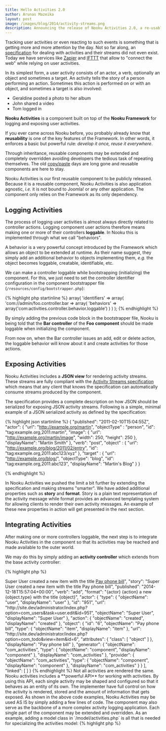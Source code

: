 ```yaml
---
title: Hello Activities 2.0
author: Arunas Mazeika
layout: post
image: /images/blog/2014/activity-streams.png
description: Announcing the release of Nooku Activities 2.0, a re-usable component for logging and exposing activities.
---
```


Tracking user activities or even reacting to such events is something that is getting more and more attention by the day. Not so far along, an [specification](http://activitystrea.ms) for dealing with activities and their streams did not even exist. Today we have services like [Zapier](https://zapier.com) and [IFTTT](https://ifttt.com) that allow to "connect the web" while relying on user activities.

<!--more-->

In its simplest form, a user activity consists of an actor, a verb, optionally an object and sometimes a target. An activity tells the story of a person performing an action. Sometimes this action is performed on or with an object, and sometimes a target is also involved:

- Geraldine posted a photo to her album
- John shared a video
- Tom logged in

**Nooku Activities** is a component built on top of the **Nooku Framework** for logging and exposing user activities.

If you ever came across Nooku before, you probably already know that **reusability** is one of the key features of the Framework. In other words, it enforces a basic but powerful rule: *develop it once, reuse it everywhere*.

Through inheritance, reusable components may be extended and completely overridden avoiding developers the tedious task of repeating themselves. The old [copy/paste](http://en.wikipedia.org/wiki/Copy_and_paste_programming) days are long gone and reusable components are here to stay.

Nooku Activities is our first reusable component to be publicly released. Because it is a reusable component, Nooku Activities is also application agnostic, *i.e.* it is not bound to Joomla! or any other application. The component only relies on the Framework as its only dependency.


## Logging Activities

The process of logging user activities is almost always directly related to controller actions. Logging component user actions therefore means making one or more of their controllers **loggable**. In Nooku this is implemented through what we call "behaviors".

A behavior is a very powerful concept introduced by the Framework which allows an object to be extended at runtime. As their name suggest, they simply add an additional behavior to objects implementing them, *e.g.* the object becomes loggable, creatable, identifiable, etc.

We can make a controller loggable while bootstrapping (initializing) the component. For this, we just need to set the controller identifier configuration in the component bootstrapper file (`/resources/config/bootstrapper.php`):

{% highlight php startinline %}
array(
	'identifiers' => array(
		'com://admin/foo.controller.bar => array(
			'behaviors' => array('com:activities.controller.behavior.loggable')
		)
	)
);
{% endhighlight %}

By simply adding the previous code block in the bootstrapper file, Nooku is being told that the **Bar controller** of the **Foo component** should be made loggable when initializing the component.

From now on, when the Bar controller issues an add, edit or delete action, the loggable behavior will know about it and create activities for those actions.

## Exposing Activities

Nooku Activities includes a **JSON view** for rendering activity streams. These streams are fully compliant with the [Activity Streams specification](http://activitystrea.ms/specs/json/1.0/) which means that any client that knows the specification can automatically consume streams produced by the component.

The specification provides a complete description on how JSON should be serialized for exposing JSON activity streams. Following is a simple, minimal example of a JSON serialized activity as defined by the specification:

{% highlight json startinline %}
{
    "published": "2011-02-10T15:04:55Z",
    "actor": {
      "url": "http://example.org/martin",
      "objectType" : "person",
      "id": "tag:example.org,2011:martin",
      "image": {
        "url": "http://example.org/martin/image",
        "width": 250,
        "height": 250
      },
      "displayName": "Martin Smith"
    },
    "verb": "post",
    "object" : {
      "url": "http://example.org/blog/2011/02/entry",
      "id": "tag:example.org,2011:abc123/xyz"
    },
    "target" : {
      "url": "http://example.org/blog/",
      "objectType": "blog",
      "id": "tag:example.org,2011:abc123",
      "displayName": "Martin's Blog"
    }
  }

{% endhighlight %}

In Nooku Activities we pushed the limit a bit further by extending the specification and making streams "smarter". We have added additional properties such as **story** and **format**. Story is a plain text representation of the activity message while format provides an advanced templating system for allowing clients to render their own activity messages. An example of these new properties in action will get presented in the next section.

## Integrating Activities

After making one or more controllers loggable, the next step is to integrate Nooku Activities in the component so that its activities may be reached and made available to the outer world.

We may do this by simply adding an **activity controller** which extends from the base activity controller:

{% highlight php %}
<?php

class ComFooControllerActivity extends ComActivitiesControllerActivity
{
}
{% endhighlight %}


This alone enables the Foo component to expose JSON activity streams. The streams are made available through the following URL:

```
/index.php?option=com_foo&view=activities&format=json&layout=stream
```

The resulting output should look something like the following:

{% highlight json %}
{
	"version": "1.0",
	"links": {
		"self": {
			"href": "http://site.dev/administrator/index.php?option=com_todo&view=activities&format=json&layout=stream",
			"type": "application/json; version=1.0"
		}
	},
	"meta": {
		"offset": 0,
		"limit": 20,
		"total": 1
	},
	"entities": [
		{
			"id": "cc4978e5a89a422d90f23b80b6404dc0",
			"title": "<a href="http://site.dev/administrator/index.php?option=com_users&task=user.edit&id=951">Super User</a> <span >created</span> a new <span >item</span> with the title <a class="object" href="http://site.dev/administrator/index.php?option=com_todo&view=item&id=6">Pay phone bill</a>",
			"story": "Super User created a new item with the title Pay phone bill",
			"published": "2014-12-18T15:57:04+00:00",
			"verb": "add",
			"format": "{actor} {action} a new {object.type} with the title {object}",
			"actor": {
				"type": {
					"objectName": "user",
					"displayName": "user"
				},
				"id": "951",
				"url": "http://site.dev/administrator/index.php?option=com_users&task=user.edit&id=951",
				"objectName": "Super User",
				"displayName": "Super User"
			},
			"action": {
				"objectName": "created",
				"displayName": "created"
			},
			"object": {
				"id": "6",
				"objectName": "Pay phone bill",
				"type": {
					"objectName": "item",
					"displayName": "item"
				},
				"url": "http://site.dev/administrator/index.php?option=com_todo&view=item&id=6",
				"attributes": {
					"class": [
						"object"
					]
				},
				"displayName": "Pay phone bill"
			},
			"generator": {
				"objectName": "com_activities",
				"type": {
					"objectName": "component",
					"displayName": "component"
				},
				"displayName": "com_activities"
			},
			"provider": {
				"objectName": "com_activities",
				"type": {
					"objectName": "component",
					"displayName": "component"
				},
				"displayName": "com_activities"
			}
		}
	],
	"linked": [ ]
}
{% endhighlight %}

Not all activities are rendered the same. Nooku activities includes a **powerful API** for working with activities. By using this API, each single activity may be shaped and configured so that it behaves as an entity of its own. The implementer have full control on how the activity is rendered, stored and the amount of information that gets exposed.

As shown in the above code examples, Nooku Activities may be used AS IS by simply adding a few lines of code. The component may also serve as the backbone of a more complex activity logging application. Each single part of the component may be extended and overridden.

As an example, adding a model class in `/model/activities.php` is all that is needed for specializing the activities model:

{% highlight php %}
<?php

class ComFooModelActivities extends ComActivitiesModelActivities
{
}
{% endhighlight %}

It is as simple as that!

## What is new?

Since [Activities 1.0](http://www.nooku.org/blog/2012/05/activity-streams-with-com_activities/), we have been working really hard on improving the component. Today, Nooku Activities 2.0 provides a **refreshened architecture** heavily inspired by the Activity Streams specification. The following features are among the most important additions in this new major release:

- Complete API for working and manipulating activities.
- Improved JSON serialization.
- Made activities fully translatable.
- Re-factored loggable package.

Nooku Activities can be found in our [Nooku Github space](https://github.com/nooku/nooku-activities/). The component can be installed using [composer](https://packagist.org/packages/nooku/nooku-activities/):

```
composer require nooku/nooku-activities:2.*
```

Feel free to fork it, break it and improve it! Pull Requests are of course always welcome!

We hope that you will enjoy working with this component as much as we have.

Happy coding!